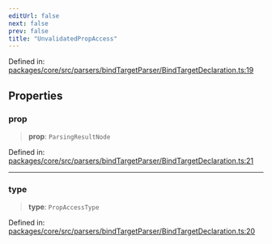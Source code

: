 ```yaml
---
editUrl: false
next: false
prev: false
title: "UnvalidatedPropAccess"
---
```


Defined in: [packages/core/src/parsers/bindTargetParser/BindTargetDeclaration.ts:19](https://github.com/mProjectsCode/obsidian-meta-bind-plugin/blob/43804cae2c305431d6768245a6348f2ee7f14fca/packages/core/src/parsers/bindTargetParser/BindTargetDeclaration.ts#L19)

## Properties

### prop

> **prop**: `ParsingResultNode`

Defined in: [packages/core/src/parsers/bindTargetParser/BindTargetDeclaration.ts:21](https://github.com/mProjectsCode/obsidian-meta-bind-plugin/blob/43804cae2c305431d6768245a6348f2ee7f14fca/packages/core/src/parsers/bindTargetParser/BindTargetDeclaration.ts#L21)

***

### type

> **type**: `PropAccessType`

Defined in: [packages/core/src/parsers/bindTargetParser/BindTargetDeclaration.ts:20](https://github.com/mProjectsCode/obsidian-meta-bind-plugin/blob/43804cae2c305431d6768245a6348f2ee7f14fca/packages/core/src/parsers/bindTargetParser/BindTargetDeclaration.ts#L20)
